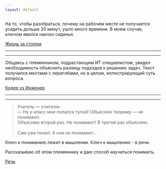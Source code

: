 ```yaml
---
layout: default
---
```


На то, чтобы разобраться, почему на рабочем месте не получается
усидеть дольше 20 минут, ушло много времени.
В моем случае, ключом явился наклон сиденья.

[Жизнь за столом](/posts/workplace.html)


<hr/>
<hr/>

Общаясь с племянником, подрастающим ИТ специалистом, увидел необходимость объяснить
разницу подходов к решению задач. Текст получился местами с перегибами, но в целом, 
иллюстрирующий суть вопроса.

[Кодер vs Инженер](/posts/engineer-vs-coder.html)

<hr/>
<hr/>

> Учитель — учителю: \
> — Ну и класс мне попался тупой! Объясняю теорему — не понимают.\
> Объясняю второй раз. Не понимают! В третий раз объясняю. \
> \
> Сам уже понял. А они не понимают...

Ключ к пониманию лежит в мышлении. Ключ к мышлению - в речи.

Рассказываю об этом племяннику и даю способ научиться понимать.

[Речь](/posts/speech.html)

